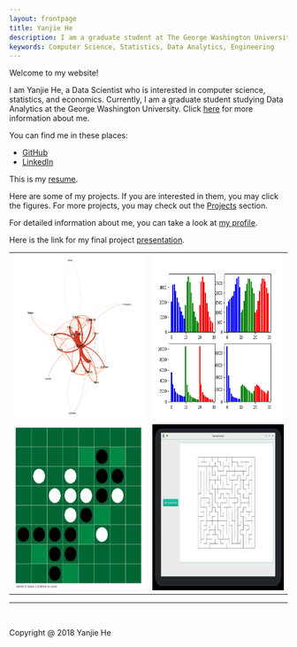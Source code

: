 ```yaml
---
layout: frontpage
title: Yanjie He
description: I am a graduate student at The George Washington University. I study the Data Analytics major in the School of Engineering and Applied Science.
keywords: Computer Science, Statistics, Data Analytics, Engineering
---
```


<p align="left">
Welcome to my website!
</p>

I am Yanjie He, a Data Scientist who is interested in computer science, statistics, and economics. Currently, I am a graduate student studying Data Analytics at the George Washington University. Click <a href="https://yanjiehe.github.io/pages/about.html">here</a> for more information about me.

You can find me in these places:
<ul>
  <li><a href="https://github.com/yanjiehe">GitHub</a></li>
  <li><a href="https://www.linkedin.com/in/yanjiehe/">LinkedIn</a></li>
</ul>

This is my <a href="{{ BASE_PATH }}/assets/resume/resume.pdf">resume</a>.

Here are some of my projects. If you are interested in them, you may click the figures. For more projects, you may check out the <a href="{{ BASE_PATH }}/pages/projects.html">Projects</a> section.

For detailed information about me, you can take a look at <a href="{{ BASE_PATH }}/pages/profile.html">my profile</a>.

Here is the link for my final project <a href="{{ BASE_PATH }}/assets/final_project_presentation.pdf">presentation</a>.

<table class="wide">
<tr>
  <td class="left">
    <a href="https://yanjiehe.github.io/data%20science/social%20network%20analysis/natural%20language%20processing/2018/09/08/Text-Co-Occurrence-For-Hunger-Games">
        <img src="/figures/Text-Co-Occurrence-For-Hunger-Games/network_graph_greater_than_three.png" alt="Text Co-occurrence Network" title="Text Co-occurrence Network" style = "width:400px;height:300px;">
    </a>
  </td>
  <td class="right">
    <a href="https://yanjiehe.github.io/data%20science/computer%20vision/2018/09/16/Landscape-Image-Clustering-Based-On-Color-Histogram">
	<img src = "/figures/Landscape-Image-Clustering-Based-On-Color-Histogram/cluster_centers_hist.png" alt = "Cluster Centers Color Histogram" title = "Cluster Centers Color Histogram" style = "width:400px;height:300px;">
    </a>
  </td>
</tr>

<tr>
  <td class="left">
    <a href="https://github.com/YanjieHe/Reversi">
        <img src="figures/reversi.png" alt="Reversi" title="Reversi" style = "width:400px;height:300px;"/>
    </a>
  </td>
  <td class="right">
    <a href="https://github.com/YanjieHe/Maze">
        <img src="figures/maze.jpg" alt="Maze" title="Maze" style = "width:400px;height:300px;"/>
    </a>
  </td>
</tr>

</table>

<hr>

<br>

Copyright @ 2018 Yanjie He
